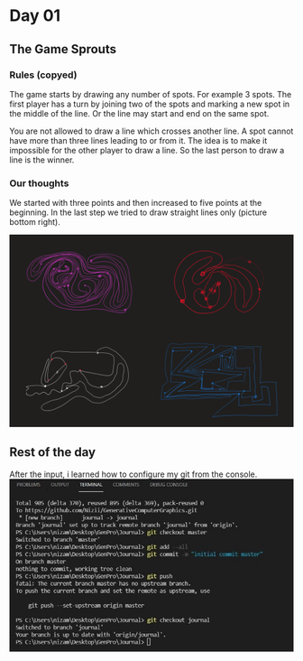# Day 01

## The Game Sprouts
### Rules (copyed)
The game starts by drawing any number of spots. For example 3 spots. The first player has a turn by joining two of the spots and marking a new spot in the middle of the line. Or the line may start and end on the same spot.

You are not allowed to draw a line which crosses another line. A spot cannot have more than three lines leading to or from it. The idea is to make it impossible for the other player to draw a line. So the last person to draw a line is the winner.

### Our thoughts
We started with three points and then increased to five points at the beginning.
In the last step we tried to draw straight lines only (picture bottom right).

![''](../../assets/images/linegame.png)

## Rest of the day
After the input, i learned how to configure my git from the console.
![''](../../assets/images/day1/gitcommands.jpg)